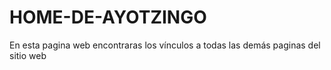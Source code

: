 # HOME-DE-AYOTZINGO
En esta pagina web encontraras los vínculos a todas las demás paginas del sitio web
